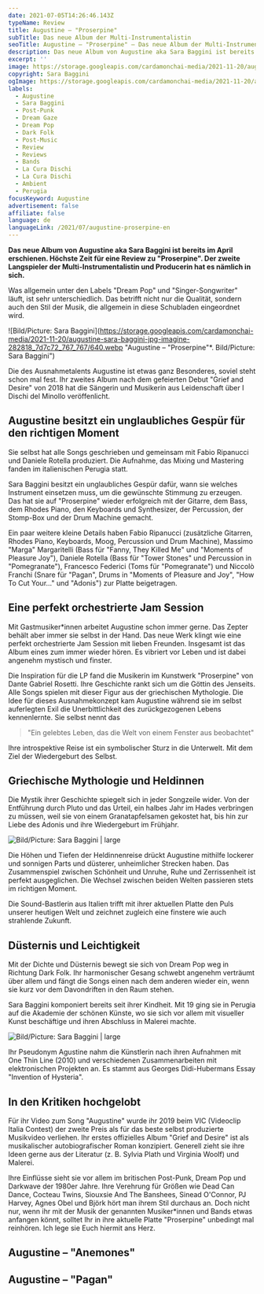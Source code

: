 ```yaml
---
date: 2021-07-05T14:26:46.143Z
typeName: Review
title: Augustine – "Proserpine"
subTitle: Das neue Album der Multi-Instrumentalistin
seoTitle: Augustine – "Proserpine" – Das neue Album der Multi-Instrumentalistin
description: Das neue Album von Augustine aka Sara Baggini ist bereits im April erschienen. Höchste Zeit für eine Review zu "Proserpine". Die zweite LP der Dream Pop/Dark Folk Multi-Instrumentalistin und Musik-Producerin hat es nämlich in sich – ich lege sie Euch hiermit ans Herz.
excerpt: ''
image: https://storage.googleapis.com/cardamonchai-media/2021-11-20/augustine-1-jpg-imagine-080808_2d2322_1024_768/640.webp
copyright: Sara Baggini
ogImage: https://storage.googleapis.com/cardamonchai-media/2021-11-20/augustine-fb-jpg-imagine-080808_261d1d_1200_628/640.webp
labels:
  - Augustine
  - Sara Baggini
  - Post-Punk
  - Dream Gaze
  - Dream Pop
  - Dark Folk
  - Post-Music
  - Review
  - Reviews
  - Bands
  - La Cura Dischi
  - La Cura Dischi
  - Ambient
  - Perugia
focusKeyword: Augustine
advertisement: false
affiliate: false
language: de
languageLink: /2021/07/augustine-proserpine-en
---
```


**Das neue Album von Augustine aka Sara Baggini ist bereits im April erschienen. Höchste Zeit für eine Review zu "Proserpine". Der zweite Langspieler der Multi-Instrumentalistin und Producerin hat es nämlich in sich.**

Was allgemein unter den Labels "Dream Pop" und "Singer-Songwriter" läuft, ist sehr unterschiedlich. Das betrifft nicht nur die Qualität, sondern auch den Stil der Musik, die allgemein in diese Schubladen eingeordnet wird.

![Bild/Picture: Sara Baggini](https://storage.googleapis.com/cardamonchai-media/2021-11-20/augustine-sara-baggini-jpg-imagine-282818_7d7c72_767_767/640.webp "Augustine – "Proserpine"\*. Bild/Picture: Sara Baggini")

Die des Ausnahmetalents Augustine ist etwas ganz Besonderes, soviel steht schon mal fest. Ihr zweites Album nach dem gefeierten Debut "Grief and Desire" von 2018 hat die Sängerin und Musikerin aus Leidenschaft über I Dischi del Minollo veröffenlicht.

## Augustine besitzt ein unglaubliches Gespür für den richtigen Moment

Sie selbst hat alle Songs geschrieben und gemeinsam mit Fabio Ripanucci und Daniele Rotella produziert. Die Aufnahme, das Mixing und Mastering fanden im italienischen Perugia statt.

Sara Baggini besitzt ein unglaubliches Gespür dafür, wann sie welches Instrument einsetzen muss, um die gewünschte Stimmung zu erzeugen. Das hat sie auf "Proserpine" wieder erfolgreich mit der Gitarre, dem Bass, dem Rhodes Piano, den Keyboards und Synthesizer, der Percussion, der Stomp-Box und der Drum Machine gemacht.

Ein paar weitere kleine Details haben Fabio Ripanucci (zusätzliche Gitarren, Rhodes Piano, Keyboards, Moog, Percussion und Drum Machine), Massimo "Marga" Margaritelli (Bass für "Fanny, They Killed Me" und "Moments of Pleasure Joy"), Daniele Rotella (Bass für "Tower Stones" und Percussion in "Pomegranate"), Francesco Federici (Toms für "Pomegranate") und Niccolò Franchi (Snare für "Pagan", Drums in "Moments of Pleasure and Joy", "How To Cut Your..." und "Adonis") zur Platte beigetragen.

## Eine perfekt orchestrierte Jam Session

Mit Gastmusiker\*innen arbeitet Augustine schon immer gerne. Das Zepter behält aber immer sie selbst in der Hand. Das neue Werk klingt wie eine perfekt orchestrierte Jam Session mit lieben Freunden. Insgesamt ist das Album eines zum immer wieder hören. Es vibriert vor Leben und ist dabei angenehm mystisch und finster.

Die Inspiration für die LP fand die Musikerin im Kunstwerk "Proserpine" von Dante Gabriel Rosetti. Ihre Geschichte rankt sich um die Göttin des Jenseits. Alle Songs spielen mit dieser Figur aus der griechischen Mythologie. Die Idee für dieses Ausnahmekonzept kam Augustine während sie im selbst auferlegten Exil die Unerbittlichkeit des zurückgezogenen Lebens kennenlernte. Sie selbst nennt das

> "Ein gelebtes Leben, das die Welt von einem Fenster aus beobachtet"

Ihre introspektive Reise ist ein symbolischer Sturz in die Unterwelt. Mit dem Ziel der Wiedergeburt des Selbst.

## Griechische Mythologie und Heldinnen

Die Mystik ihrer Geschichte spiegelt sich in jeder Songzeile wider. Von der Entführung durch Pluto und das Urteil, ein halbes Jahr im Hades verbringen zu müssen, weil sie von einem Granatapfelsamen gekostet hat, bis hin zur Liebe des Adonis und ihre Wiedergeburt im Frühjahr.

![Bild/Picture: Sara Baggini | large](https://storage.googleapis.com/cardamonchai-media/2021-11-20/augustine-2-jpg-imagine-080808_1f1719_1024_768/640.webp 'Bild/Picture: Sara Baggini')

Die Höhen und Tiefen der Heldinnenreise drückt Augustine mithilfe lockerer und sonnigen Parts und düsterer, unheimlicher Strecken haben. Das Zusammenspiel zwischen Schönheit und Unruhe, Ruhe und Zerrissenheit ist perfekt ausgeglichen. Die Wechsel zwischen beiden Welten passieren stets im richtigen Moment.

Die Sound-Bastlerin aus Italien trifft mit ihrer aktuellen Platte den Puls unserer heutigen Welt und zeichnet zugleich eine finstere wie auch strahlende Zukunft.

## Düsternis und Leichtigkeit

Mit der Dichte und Düsternis bewegt sie sich von Dream Pop weg in Richtung Dark Folk. Ihr harmonischer Gesang schwebt angenehm verträumt über allem und fängt die Songs einen nach dem anderen wieder ein, wenn sie kurz vor dem Davondriften in den Raum stehen.

Sara Baggini komponiert bereits seit ihrer Kindheit. Mit 19 ging sie in Perugia auf die Akademie der schönen Künste, wo sie sich vor allem mit visueller Kunst beschäftige und ihren Abschluss in Malerei machte.

![Bild/Picture: Sara Baggini | large](https://storage.googleapis.com/cardamonchai-media/2021-11-20/augustine-3-jpg-imagine-080808_2a2121_1024_768/640.webp 'Bild/Picture: Sara Baggini')

Ihr Pseudonym Agustine nahm die Künstlerin nach ihren Aufnahmen mit One Thin Line (2010) und verschiedenen Zusammenarbeiten mit elektronischen Projekten an. Es stammt aus Georges Didi-Hubermans Essay "Invention of Hysteria".

## In den Kritiken hochgelobt

Für ihr Video zum Song "Augustine" wurde ihr 2019 beim VIC (Videoclip Italia Contest) der zweite Preis als für das beste selbst produzierte Musikvideo verliehen. Ihr erstes offizielles Album "Grief and Desire" ist als musikalischer autobiografischer Roman konzipiert. Generell zieht sie ihre Ideen gerne aus der Literatur (z. B. Sylvia Plath und Virginia Woolf) und Malerei.

Ihre Einflüsse sieht sie vor allem im britischen Post-Punk, Dream Pop und Darkwave der 1980er Jahre. Ihre Verehrung für Größen wie Dead Can Dance, Cocteau Twins, Siouxsie And The Banshees, Sinead O'Connor, PJ Harvey, Agnes Obel und Björk hört man ihrem Stil durchaus an. Doch nicht nur, wenn ihr mit der Musik der genannten Musiker\*innen und Bands etwas anfangen könnt, solltet Ihr in ihre aktuelle Platte "Proserpine" unbedingt mal reinhören. Ich lege sie Euch hiermit ans Herz.

## Augustine – "Anemones"

<YouTube id="vgnay8f7CVE" />

## Augustine – "Pagan"

<YouTube id="nZHOVO3VHtQ" />
